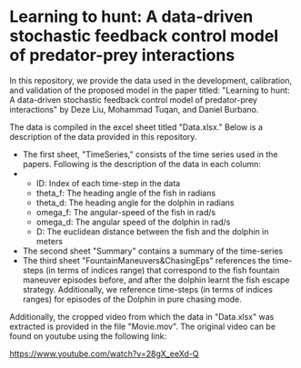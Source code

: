 # Learning to hunt: A data-driven stochastic feedback control model of predator-prey interactions

In this repository, we provide the data used in the development, calibration, and validation of the proposed model in the paper titled: "Learning to hunt: A data-driven stochastic feedback control model of predator-prey interactions" by Deze Liu, Mohammad Tuqan, and Daniel Burbano. 

The data is compiled in the excel sheet titled "Data.xlsx." Below is a description of the data provided in this repository.

- The first sheet, "TimeSeries," consists of the time series used in the papers. Following is the description of the data in each column:
- - ID: Index of each time-step in the data
  - theta_f: The heading angle of the fish in radians
  - theta_d: The heading angle for the dolphin in radians
  - omega_f: The angular-speed of the fish in rad/s
  - omega_d: The angular speed of the dolphin in rad/s
  - D: The euclidean distance between the fish and the dolphin in meters
- The second sheet "Summary" contains a summary of the time-series
- The third sheet "FountainManeuvers&ChasingEps" references the time-steps (in terms of indices range) that correspond to the fish fountain maneuver episodes before, and after the dolphin learnt the fish escape strategy. Additionally, we reference time-steps (in terms of indices ranges) for episodes of the Dolphin in pure chasing mode.

Additionally, the cropped video from which the data in "Data.xlsx" was extracted is provided in the file "Movie.mov". The original video can be found on youtube using the following link:

https://www.youtube.com/watch?v=28gX_eeXd-Q
